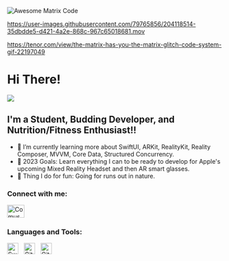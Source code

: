 

<img src="https://github.com/MarikIshtar007/MarikIshtar007/raw/master/images/matrix.gif" alt="Awesome Matrix Code" align="center" style="max-width: 100%; display: inline-block;" data-target="animated-image.originalImage">



https://user-images.githubusercontent.com/79765856/204118514-35dbdde5-d421-4a2e-868c-967c65018681.mov

https://tenor.com/view/the-matrix-has-you-the-matrix-glitch-code-system-gif-22197049



# Hi There! 

![](https://komarev.com/ghpvc/?username=comus4)

## I'm a Student, Budding Developer, and Nutrition/Fitness Enthusiast!!

- 🌱 I’m currently learning more about SwiftUI, ARKit, RealityKit, Reality Composer, MVVM, Core Data, Structured Concurrency.  
- 🌱 2023 Goals: Learn everything I can to be ready to develop for Apple's upcoming Mixed Reality Headset and then AR smart glasses.
- 🌱 Thing I do for fun: Going for runs out in nature.


### Connect with me:


<p align="left" dir="auto">
<a href="https://linkedin.com/in/comus-hardman/" rel="nofollow"><img align="center" src="https://raw.githubusercontent.com/rahuldkjain/github-profile-readme-generator/master/src/images/icons/Social/linked-in-alt.svg" alt= "Comus" height="30" width="40" style="max-width: 100%;"></a>
</p>




### Languages and Tools:

<img align="left" alt="Swift" width="26px" src="https://cdn.jsdelivr.net/gh/devicons/devicon/icons/swift/swift-original.svg" style="padding-right:10px;" />
<img align="left" alt="Git" width="26px" src="https://cdn.jsdelivr.net/gh/devicons/devicon/icons/git/git-original.svg" style="padding-right:10px;" />
<img align="left" alt="GitHub" width="26px" src="https://user-images.githubusercontent.com/3369400/139447912-e0f43f33-6d9f-45f8-be46-2df5bbc91289.png" style="padding-right:10px;" />

